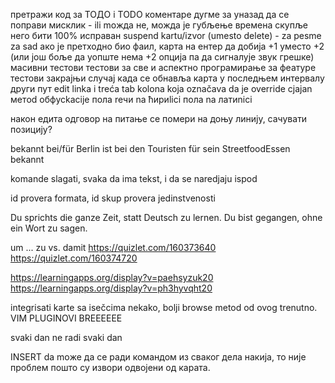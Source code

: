 претражи код за ТОДО i TODO коментаре
дугме за уназад да се поправи мисклик - ili moжда не, можда је губљење времена скупље него бити 100% исправан
suspend kartu/izvor (umesto delete) - za pesme za sad
ако је претходно био фаил, карта на ентер да добија +1 уместо +2 (или још боље да уопште нема +2 опција па да сигналује звук грешке)
масивни тестови
тестови за све и аспектно програмирање за феатуре
тестови закрајњи случај када се обнавља карта у последњем интервалу други пут
edit linka i treća tab kolona koja označava da je override
сјаjan метod обфусkacije пола reчи na ћириlici пола na латиnici

након едита одговор на питање се помери на доњу линију, сачувати позицију?

bekannt bei/für
Berlin ist bei den Touristen für sein StreetfoodEssen bekannt

komande slagati, svaka da ima tekst, i da se naredjaju ispod

id provera formata, id skup provera jedinstvenosti


Du sprichts die ganze Zeit, statt Deutsch zu lernen.
Du bist gegangen, ohne ein Wort zu sagen.

um ... zu     vs.       damit
https://quizlet.com/160373640
https://quizlet.com/160374720


https://learningapps.org/display?v=paehsyzuk20
https://learningapps.org/display?v=ph3hyvqht20

integrisati karte sa isečcima nekako, bolji browse metod od ovog trenutno.
VIM PLUGINOVI BREEEEEE


svaki dan ne radi svaki dan

INSERT da moже да се ради командом из сваког дела накија, то није проблем пошто су извори одвојени од карата.
